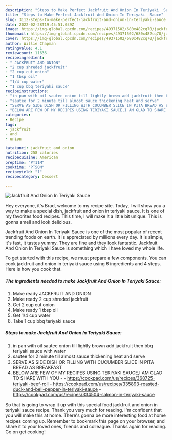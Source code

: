```yaml
---
description: "Steps to Make Perfect Jackfruit And Onion In Teriyaki  Sauce"
title: "Steps to Make Perfect Jackfruit And Onion In Teriyaki  Sauce"
slug: 3112-steps-to-make-perfect-jackfruit-and-onion-in-teriyaki-sauce
date: 2022-02-28T19:45:51.039Z
image: https://img-global.cpcdn.com/recipes/49371502/680x482cq70/jackfruit-and-onion-in-teriyaki-sauce-recipe-main-photo.jpg
thumbnail: https://img-global.cpcdn.com/recipes/49371502/680x482cq70/jackfruit-and-onion-in-teriyaki-sauce-recipe-main-photo.jpg
cover: https://img-global.cpcdn.com/recipes/49371502/680x482cq70/jackfruit-and-onion-in-teriyaki-sauce-recipe-main-photo.jpg
author: Willie Chapman
ratingvalue: 4.1
reviewcount: 11636
recipeingredient:
- " JACKFRUIT AND ONION"
- "2 cup shreded jackfruit"
- "2 cup cut onion"
- "1 tbsp oil"
- "1/4 cup water"
- "1 cup bbq teriyaki sauce"
recipeinstructions:
- "in pan with oil sautee onion till lightly brown add jackfruit then bbq teriyaki sauce with water"
- "sautee for 2 minute till almost sauce thickening heat and serve"
- "SERVE AS SIDE DISH OR FILLING WITH CUCUMBER SLICE IN PITA BREAD AS BREAKFAST"
- "BELOW ARE FEW OF MY RECIPES USING TERIYAKI SAUCE,I AM GLAD TO SHARE WITH YOU  https://cookpad.com/us/recipes/368725-teriyaki-beef-roll https://cookpad.com/us/recipes/335893-roasted-duck-and-bell-pepper-in-teriyaki-sauce https://cookpad.com/us/recipes/334504-salmon-in-teriyaki-sauce"
categories:
- Recipe
tags:
- jackfruit
- and
- onion

katakunci: jackfruit and onion 
nutrition: 258 calories
recipecuisine: American
preptime: "PT11M"
cooktime: "PT50M"
recipeyield: "1"
recipecategory: Dessert

---
```



![Jackfruit And Onion In Teriyaki  Sauce](https://img-global.cpcdn.com/recipes/49371502/680x482cq70/jackfruit-and-onion-in-teriyaki-sauce-recipe-main-photo.jpg)

Hey everyone, it's Brad, welcome to my recipe site. Today, I will show you a way to make a special dish, jackfruit and onion in teriyaki  sauce. It is one of my favorites food recipes. This time, I will make it a little bit unique. This is gonna smell and look delicious.



Jackfruit And Onion In Teriyaki  Sauce is one of the most popular of recent trending foods on earth. It is appreciated by millions every day. It is simple, it's fast, it tastes yummy. They are fine and they look fantastic. Jackfruit And Onion In Teriyaki  Sauce is something which I have loved my whole life.


To get started with this recipe, we must prepare a few components. You can cook jackfruit and onion in teriyaki  sauce using 6 ingredients and 4 steps. Here is how you cook that.

<!--inarticleads1-->

##### The ingredients needed to make Jackfruit And Onion In Teriyaki  Sauce:

1. Make ready  JACKFRUIT AND ONION
1. Make ready 2 cup shreded jackfruit
1. Get 2 cup cut onion
1. Make ready 1 tbsp oil
1. Get 1/4 cup water
1. Take 1 cup bbq teriyaki sauce




<!--inarticleads2-->

##### Steps to make Jackfruit And Onion In Teriyaki  Sauce:

1. in pan with oil sautee onion till lightly brown add jackfruit then bbq teriyaki sauce with water
1. sautee for 2 minute till almost sauce thickening heat and serve
1. SERVE AS SIDE DISH OR FILLING WITH CUCUMBER SLICE IN PITA BREAD AS BREAKFAST
1. BELOW ARE FEW OF MY RECIPES USING TERIYAKI SAUCE,I AM GLAD TO SHARE WITH YOU -  - https://cookpad.com/us/recipes/368725-teriyaki-beef-roll - https://cookpad.com/us/recipes/335893-roasted-duck-and-bell-pepper-in-teriyaki-sauce - https://cookpad.com/us/recipes/334504-salmon-in-teriyaki-sauce




So that is going to wrap it up with this special food jackfruit and onion in teriyaki  sauce recipe. Thank you very much for reading. I'm confident that you will make this at home. There's gonna be more interesting food at home recipes coming up. Remember to bookmark this page on your browser, and share it to your loved ones, friends and colleague. Thanks again for reading. Go on get cooking!
